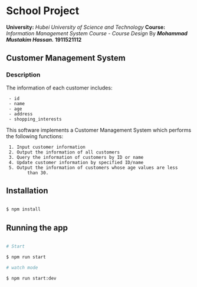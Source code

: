 
# School Project

**University:** *Hubei University of Science and Technology*
**Course:** *Information Management System Course - Course Design*
By ***Mohammad Mustakim Hassan.***
**1911521112**

## Customer Management System

### Description
  
The information of each customer includes:

     - id 
     - name 
     - age 
     - address 
     - shopping_interests

  

This software implements a Customer Management System which performs the following functions:

     1. Input customer information
     2. Output the information of all customers
     3. Query the information of customers by ID or name
     4. Update customer information by specified ID/name   
     5. Output the information of customers whose age values are less
            than 30.

## Installation
```bash

$ npm install

```

## Running the app

```bash

# Start

$ npm run start

# watch mode

$ npm run start:dev